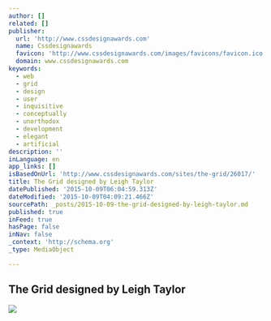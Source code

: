 ```yaml
---
author: []
related: []
publisher:
  url: 'http://www.cssdesignawards.com'
  name: Cssdesignawards
  favicon: 'http://www.cssdesignawards.com/images/favicons/favicon.ico'
  domain: www.cssdesignawards.com
keywords:
  - web
  - grid
  - design
  - user
  - inquisitive
  - conceptually
  - unorthodox
  - development
  - elegant
  - artificial
description: ''
inLanguage: en
app_links: []
isBasedOnUrl: 'http://www.cssdesignawards.com/sites/the-grid/26017/'
title: The Grid designed by Leigh Taylor
datePublished: '2015-10-09T06:04:59.313Z'
dateModified: '2015-10-09T04:09:21.466Z'
sourcePath: _posts/2015-10-09-the-grid-designed-by-leigh-taylor.md
published: true
inFeed: true
hasPage: false
inNav: false
_context: 'http://schema.org'
_type: MediaObject

---
```

<article style=""><h1>The Grid designed by Leigh Taylor</h1><p></p><img src="http://www.cssdesignawards.com/cdasites/2015/201502/20150218144540.jpg" /></article>
